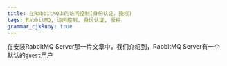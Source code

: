```yaml
---
title: 在RabbitMQ上的访问控制(身份认证，授权)
tags: RabbitMQ, 访问控制, 身份认证, 授权
grammar_cjkRuby: true
---
```


在安装RabbitMQ Server那一片文章中，我们介绍到，RabbitMQ Server有一个默认的`guest`用户